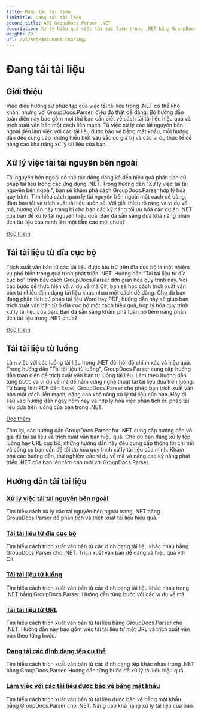 ```yaml
---
title: Đang tải tài liệu
linktitle: Đang tải tài liệu
second_title: API GroupDocs.Parser .NET
description: Xử lý hiệu quả việc tải tài liệu trong .NET bằng GroupDocs.Parser. Tìm hiểu cách trích xuất văn bản từ đĩa, luồng, URL cục bộ, v.v.
weight: 29
url: /vi/net/document-loading/
---
```


# Đang tải tài liệu

## Giới thiệu

Việc điều hướng sự phức tạp của việc tải tài liệu trong .NET có thể khó khăn, nhưng với GroupDocs.Parser, điều đó thật dễ dàng. Bộ hướng dẫn toàn diện này bao gồm mọi thứ bạn cần biết về cách tải tài liệu hiệu quả và trích xuất văn bản một cách liền mạch. Từ việc xử lý các tài nguyên bên ngoài đến làm việc với các tài liệu được bảo vệ bằng mật khẩu, mỗi hướng dẫn đều cung cấp những hiểu biết sâu sắc có giá trị và các ví dụ thực tế để nâng cao khả năng xử lý tài liệu của bạn.

## Xử lý việc tải tài nguyên bên ngoài

Tài nguyên bên ngoài có thể tác động đáng kể đến hiệu quả phân tích cú pháp tài liệu trong các ứng dụng .NET. Trong hướng dẫn "Xử lý việc tải tài nguyên bên ngoài", bạn sẽ khám phá cách GroupDocs.Parser hợp lý hóa quy trình. Tìm hiểu cách quản lý tài nguyên bên ngoài một cách dễ dàng, đảm bảo tải và trích xuất tài liệu suôn sẻ. Với giải thích rõ ràng và ví dụ về mã, hướng dẫn này trang bị cho bạn các kỹ năng tối ưu hóa các dự án .NET của bạn để xử lý tài nguyên hiệu quả. Bạn đã sẵn sàng đưa khả năng phân tích tài liệu của mình lên một tầm cao mới chưa?

[Đọc thêm](./handling-loading-of-external-resources/)

## Tải tài liệu từ đĩa cục bộ

Trích xuất văn bản từ các tài liệu được lưu trữ trên đĩa cục bộ là một nhiệm vụ phổ biến trong quá trình phát triển .NET. Hướng dẫn "Tải tài liệu từ đĩa cục bộ" trình bày cách GroupDocs.Parser đơn giản hóa quy trình này. Với các bước dễ thực hiện và ví dụ về mã C#, bạn sẽ học cách trích xuất văn bản từ nhiều định dạng tài liệu khác nhau một cách dễ dàng. Cho dù bạn đang phân tích cú pháp tài liệu Word hay PDF, hướng dẫn này sẽ giúp bạn trích xuất văn bản từ ổ đĩa cục bộ một cách hiệu quả, hợp lý hóa quy trình xử lý tài liệu của bạn. Bạn đã sẵn sàng khám phá toàn bộ tiềm năng phân tích tài liệu trong .NET chưa?

[Đọc thêm](./load-document-from-local-disk/)

## Tải tài liệu từ luồng

Làm việc với các luồng tài liệu trong .NET đòi hỏi độ chính xác và hiệu quả. Trong hướng dẫn "Tải tài liệu từ luồng", GroupDocs.Parser cung cấp hướng dẫn toàn diện để trích xuất văn bản từ luồng tài liệu. Làm theo hướng dẫn từng bước và ví dụ về mã để nắm vững nghệ thuật tải tài liệu dựa trên luồng. Từ bảng tính PDF đến Excel, GroupDocs.Parser cho phép bạn trích xuất văn bản một cách liền mạch, nâng cao khả năng xử lý tài liệu của bạn. Hãy đi sâu vào hướng dẫn ngay hôm nay và hợp lý hóa việc phân tích cú pháp tài liệu dựa trên luồng của bạn trong .NET.

[Đọc thêm](./load-document-from-stream/)

Tóm lại, các hướng dẫn GroupDocs.Parser for .NET cung cấp hướng dẫn vô giá để tải tài liệu và trích xuất văn bản hiệu quả. Cho dù bạn đang xử lý tệp, luồng hay URL cục bộ, những hướng dẫn này đều cung cấp thông tin chi tiết và công cụ bạn cần để tối ưu hóa quy trình xử lý tài liệu của mình. Khám phá các hướng dẫn, thử nghiệm các ví dụ về mã và nâng cao kỹ năng phát triển .NET của bạn lên tầm cao mới với GroupDocs.Parser.

## Hướng dẫn tải tài liệu
### [Xử lý việc tải tài nguyên bên ngoài](./handling-loading-of-external-resources/)
Tìm hiểu cách xử lý các tài nguyên bên ngoài trong .NET bằng GroupDocs.Parser để phân tích và trích xuất tài liệu hiệu quả.
### [Tải tài liệu từ đĩa cục bộ](./load-document-from-local-disk/)
Tìm hiểu cách trích xuất văn bản từ các định dạng tài liệu khác nhau bằng GroupDocs.Parser cho .NET. Trích xuất văn bản dễ dàng và hiệu quả với C#.
### [Tải tài liệu từ luồng](./load-document-from-stream/)
Tìm hiểu cách trích xuất văn bản từ các định dạng tài liệu khác nhau trong .NET bằng GroupDocs.Parser. Hướng dẫn từng bước với các ví dụ về mã.
### [Tải tài liệu từ URL](./load-document-from-url/)
Tìm hiểu cách trích xuất văn bản từ tài liệu bằng GroupDocs.Parser cho .NET. Hướng dẫn này bao gồm việc tải tài liệu từ một URL và trích xuất văn bản theo từng bước.
### [Đang tải các định dạng tệp cụ thể](./loading-specific-file-formats/)
Tìm hiểu cách trích xuất văn bản từ các định dạng tệp khác nhau trong .NET bằng GroupDocs.Parser. Hướng dẫn từng bước để xử lý tài liệu hiệu quả.
### [Làm việc với các tài liệu được bảo vệ bằng mật khẩu](./working-with-password-protected-documents/)
Tìm hiểu cách trích xuất văn bản từ tài liệu được bảo vệ bằng mật khẩu bằng GroupDocs.Parser cho .NET. Nâng cao khả năng xử lý tài liệu của bạn.